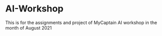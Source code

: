 # AI-Workshop
This is for the assignments and project of MyCaptain AI workshop in the month of August  2021
